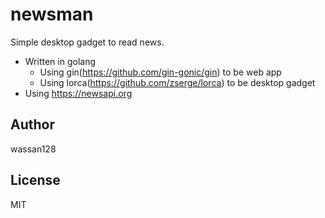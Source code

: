 # newsman
Simple desktop gadget to read news.
* Written in golang
	* Using gin(https://github.com/gin-gonic/gin) to be web app
	* Using lorca(https://github.com/zserge/lorca) to be desktop gadget
* Using https://newsapi.org

## Author
wassan128

## License
MIT
